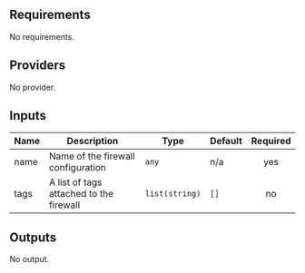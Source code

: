 ## Requirements

No requirements.

## Providers

No provider.

## Inputs

| Name | Description | Type | Default | Required |
|------|-------------|------|---------|:--------:|
| name | Name of the firewall configuration | `any` | n/a | yes |
| tags | A list of tags attached to the firewall | `list(string)` | `[]` | no |

## Outputs

No output.


